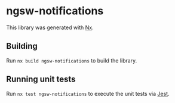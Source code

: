 # ngsw-notifications

This library was generated with [Nx](https://nx.dev).

## Building

Run `nx build ngsw-notifications` to build the library.

## Running unit tests

Run `nx test ngsw-notifications` to execute the unit tests via [Jest](https://jestjs.io).
